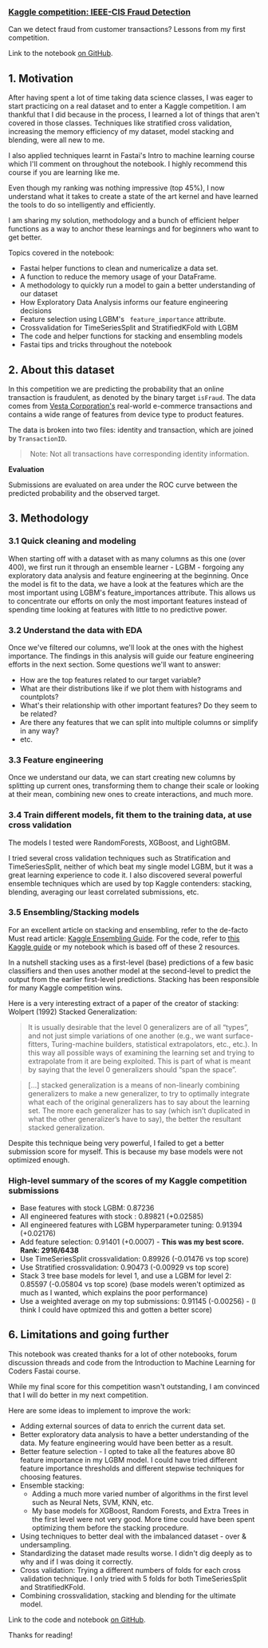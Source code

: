 ### [Kaggle competition: IEEE-CIS Fraud Detection](https://www.kaggle.com/c/ieee-fraud-detection/overview) 

Can we detect fraud from customer transactions? Lessons from my first competition.

Link to the notebook [on GitHub](https://github.com/Julienbeaulieu/fraud-detection-kaggle-competition).

## 1. Motivation


After having spent a lot of time taking data science classes, I was eager to start practicing on a real dataset and to enter a Kaggle competition. I am thankful that I did because in the process, I learned a lot of things that aren't covered in those classes. Techniques like stratified cross validation, increasing the memory efficiency of my dataset, model stacking and blending, were all new to me.   

I also applied techniques learnt in Fastai's Intro to machine learning course which I'll comment on throughout the notebook. I highly recommend this course if you are learning like me. 

Even though my ranking was nothing impressive (top 45%), I now understand what it takes to create a state of the art kernel and have learned the tools to do so intelligently and efficiently. 

I am sharing my solution, methodology and a bunch of efficient helper functions as a way to anchor these learnings and for beginners who want to get better.

Topics covered in the notebook:
- Fastai helper functions to clean and numericalize a data set.
- A function to reduce the memory usage of your DataFrame.
- A methodology to quickly run a model to gain a better understanding of our dataset
- How Exploratory Data Analysis informs our feature engineering decisions
- Feature selection using LGBM's ` feature_importance` attribute.
- Crossvalidation for TimeSeriesSplit and StratifiedKFold with LGBM
- The code and helper functions for stacking and ensembling models
- Fastai tips and tricks throughout the notebook

## 2. About this dataset

In this competition we are predicting the probability that an online transaction is fraudulent, as denoted by the binary target `isFraud`. The data comes from [Vesta Corporation's](https://trustvesta.com/) real-world e-commerce transactions and contains a wide range of features from device type to product features.

The data is broken into two files: identity and transaction, which are joined by `TransactionID`.

> Note: Not all transactions have corresponding identity information.



**Evaluation**

Submissions are evaluated on area under the ROC curve between the predicted probability and the observed target.


## 3. Methodology

### 3.1 Quick cleaning and modeling

When starting off with a dataset with as many columns as this one (over 400), we first run it through an ensemble learner - LGBM - forgoing any exploratory data analysis and feature engineering at the beginning. Once the model is fit to the data, we have a look at the features which are the most important using LGBM's feature_importances attribute. 
This allows us to concentrate our efforts on only the most important features instead of spending time looking at features with little to no predictive power. 

### 3.2 Understand the data with EDA

Once we've filtered our columns, we'll look at the ones with the highest importance. The findings in this analysis will guide our feature engineering efforts in the next section. Some questions we'll want to answer:
- How are the top features related to our target variable? 
- What are their distributions like if we plot them with histograms and countplots?  
- What's their relationship with other important features? Do they seem to be related?
- Are there any features that we can split into multiple columns or simplify in any way?
- etc.

### 3.3 Feature engineering

Once we understand our data, we can start creating new columns by splitting up current ones, transforming them to change their scale or looking at their mean, combining new ones to create interactions, and much more. 

### 3.4 Train different models, fit them to the training data, at use cross validation

The models I tested were RandomForests, XGBoost, and LightGBM. 

I tried several cross validation techniques such as Stratification and TimeSeriesSplit, neither of which beat my single model LGBM, but it was a great learning experience to code it. 
I also discovered several powerful ensemble techniques which are used by top Kaggle contenders: stacking, blending, averaging our least correlated submissions, etc.  


### 3.5 Ensembling/Stacking models

For an excellent article on stacking and ensembling, refer to the de-facto Must read article: [Kaggle Ensembling Guide](https://mlwave.com/kaggle-ensembling-guide/). For the code, refer to [this Kaggle guide](https://www.kaggle.com/arthurtok/introduction-to-ensembling-stacking-in-python) or my notebook which is based off of these 2 resources. 

In a nutshell stacking uses as a first-level (base) predictions of a few basic classifiers and then uses another model at the second-level to predict the output from the earlier first-level predictions. Stacking has been responsible for many Kaggle competition wins. 

Here is a very interesting extract of a paper of the creator of stacking: Wolpert (1992) Stacked Generalization:

> It is usually desirable that the level 0 generalizers are of all “types”, and not just simple variations of one another (e.g., we want surface-fitters, Turing-machine builders, statistical extrapolators, etc., etc.). In this way all possible ways of examining the learning set and trying to extrapolate from it are being exploited. This is part of what is meant by saying that the level 0 generalizers should “span the space”.

>[…] stacked generalization is a means of non-linearly combining generalizers to make a new generalizer, to try to optimally integrate what each of the original generalizers has to say about the learning set. The more each generalizer has to say (which isn’t duplicated in what the other generalizer’s have to say), the better the resultant stacked generalization. 

Despite this technique being very powerful, I failed to get a better submission score for myself. This is because my base models were not optimized enough. 

### High-level summary of the scores of my Kaggle competition submissions

- Base features with stock LGBM: 0.87236
- All engineered features with stock : 0.89821 (+0.02585)
- All engineered features with LGBM hyperparameter tuning: 0.91394 (+0.02176)
- Add feature selection: 0.91401 (+0.0007) - **This was my best score. Rank: 2916/6438**
- Use TimeSeriesSplit crossvalidation: 0.89926 (-0.01476 vs top score)
- Use Stratified crossvalidation: 0.90473 (-0.00929 vs top score)
- Stack 3 tree base models for level 1, and use a LGBM for level 2: 0.85597 (-0.05804 vs top score) (base models weren't optimized as much as I wanted, which explains the poor performance)
- Use a weighted average on my top submissions: 0.91145 (-0.00256) - (I think I could have optmized this and gotten a better score)


## 6. Limitations and going further

This notebook was created thanks for a lot of other notebooks, forum discussion threads and code from the Introduction to Machine Learning for Coders Fastai course. 

While my final score for this competition wasn't outstanding, I am convinced that I will do better in my next competition.

Here are some ideas to implement to improve the work:

- Adding external sources of data to enrich the current data set.
- Better exploratory data analysis to have a better understanding of the data. My feature engineering would have been better as a result.  
- Better feature selection - I opted to take all the features above 80 feature importance in my LGBM model. I could have tried different feature importance thresholds and different stepwise techniques for choosing features.  
- Ensemble stacking:
    - Adding a much more varied number of algorithms in the first level such as Neural Nets, SVM, KNN, etc. 
    - My base models for XGBoost, Random Forests, and Extra Trees in the first level were not very good. More time could have been spent optimizing them before the stacking procedure. 
- Using techniques to better deal with the imbalanced dataset - over & undersampling. 
- Standardizing the dataset made results worse. I didn't dig deeply as to why and if I was doing it correctly. 
- Cross validation: Trying a different numbers of folds for each cross validation technique. I only tried with 5 folds for both TimeSeriesSplit and StratifiedKFold. 
- Combining crossvalidation, stacking and blending for the ultimate model. 

Link to the code and notebook [on GitHub](https://github.com/Julienbeaulieu/fraud-detection-kaggle-competition).

Thanks for reading!


